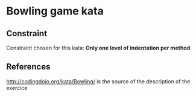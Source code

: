 # Bowling game kata

## Constraint
Constraint chosen for this kata: **Only one level of indentation per method**

## References
http://codingdojo.org/kata/Bowling/ is the source of the description of the exercice